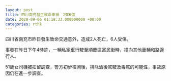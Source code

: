```yaml
---
layout: post
title: 四川南充發生致命車禍　2死6傷
date: 2020-09-06 01:18:33.000000000 +08:00
categories: rthk
---
```


四川省南充市昨日發生致命交通意外，造成2人死亡，6人受傷。

事發在昨日下午4時許，一輛私家車行駛至順慶區富民街時，撞向其他車輛和路邊行人。

51歲女司機被扣留調查，警方初步檢測後，排除酒後駕駛及毒駕的可能性，事故原因仍在進一步調查。
